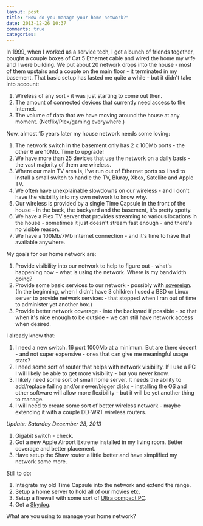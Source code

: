 ```yaml
---
layout: post
title: "How do you manage your home network?"
date: 2013-12-26 10:37
comments: true
categories: 
---
```


In 1999, when I worked as a service tech, I got a bunch of friends together, bought a couple boxes of Cat 5 Ethernet cable and wired the home my wife and I were building. We put about 20 network drops into the house - most of them upstairs and a couple on the main floor - it terminated in my basement. That basic setup has lasted me quite a while - but it didn't take into account:

1. Wireless of any sort - it was just starting to come out then.
2. The amount of connected devices that currently need access to the Internet.
3. The volume of data that we have moving around the house at any moment. \(Netflix/Plex/gaming everywhere.\)

Now, almost 15 years later my house network needs some loving:

1. The network switch in the basement only has 2 x 100Mb ports - the other 6 are 10Mb. Time to upgrade!
2. We have more than 25 devices that use the network on a daily basis - the vast majority of them are wireless.
3. Where our main TV area is, I've run out of Ethernet ports so I had to install a small switch to handle the TV, Bluray, Xbox, Satellite and Apple TV.
4. We often have unexplainable slowdowns on our wireless - and I don't have the visibility into my own network to know why.
5. Our wireless is provided by a single Time Capsule in the front of the house - in the back, the backyard and the basement, it's pretty spotty.
6. We have a Plex TV server that provides streaming to various locations in the house - sometimes it just doesn't stream fast enough - and there's no visible reason.
7. We have a 100Mb/7Mb internet connection - and it's time to have that available anywhere.

My goals for our home network are:

1. Provide visibility into our network to help to figure out - what's happening now - what is using the network. Where is my bandwidth going?
2. Provide some basic services to our network - possibly with [sovereign](https://github.com/al3x/sovereign). \(In the beginning, when I didn't have 3 children I used a BSD or Linux server to provide network services - that stopped when I ran out of time to administer yet another box.\)
3. Provide better network coverage - into the backyard if possible - so that when it's nice enough to be outside - we can still have network access when desired.

I already know that:

1. I need a new switch. 16 port 1000Mb at a minimum. But are there decent - and not super expensive - ones that can give me meaningful usage stats?
2. I need some sort of router that helps with network visibility. If I use a PC I will likely be able to get more visibility - but you never know.
3. I likely need some sort of small home server. It needs the ability to add/replace failing and/or newer/bigger disks - installing the OS and other software will allow more flexibility - but it will be yet another thing to manage.
4. I will need to create some sort of better wireless network - maybe extending it with a couple DD-WRT wireless routers.

*Update: Saturday December 28, 2013*

1. Gigabit switch - check.
2. Got a new Apple Airport Extreme installed in my living room. Better coverage and better placement.
3. Have setup the Shaw router a little better and have simplified my network some more.

Still to do:

1. Integrate my old Time Capsule into the network and extend the range.
2. Setup a home server to hold all of our movies etc.
3. Setup a firewall with some sort of [Ultra compact PC](http://ca.gigabyte.com/products/list.aspx?s=47&ck=104).
3. Get a [Skydog](http://www.skydog.com/).

What are you using to manage your home network?